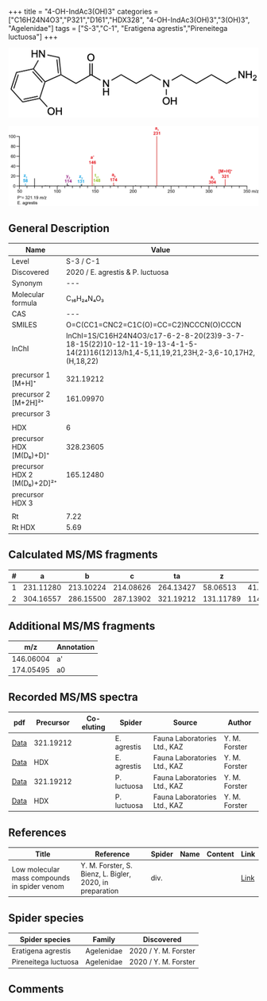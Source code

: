 +++
title = "4-OH-IndAc3(OH)3"
categories = ["C16H24N4O3","P321","D161","HDX328",
"4-OH-IndAc3(OH)3","3(OH)3",
"Agelenidae"]
tags = ["S-3","C-1",
"Eratigena agrestis","Pireneitega luctuosa"]
+++

![](/img/4-OH-IndAc3(OH)4.png)

![](/img_MSMS/321_4-OH-IndAc3(OH)3_Ea.png?classes=border)

## General Description

| Name                        | Value                            |
|-----------------------------|----------------------------------|
| Level                       | S-3 / C-1                        |
| Discovered                  | 2020 / E. agrestis & P. luctuosa |
| Synonym                     | ---                              |
| Molecular formula           | C₁₆H₂₄N₄O₃                       |
| CAS                         | ---                              |
| SMILES | O=C(CC1=CNC2=C1C(O)=CC=C2)NCCCN(O)CCCN  |
| InChI  | InChI=1S/C16H24N4O3/c17-6-2-8-20(23)9-3-7-18-15(22)10-12-11-19-13-4-1-5-14(21)16(12)13/h1,4-5,11,19,21,23H,2-3,6-10,17H2,(H,18,22)  |
|                             |                                  |
| precursor 1 [M+H]⁺          | 321.19212                        |
| precursor 2 [M+2H]²⁺        | 161.09970                        |
| precursor 3                 |                                  |
|                             |                                  |
| HDX                         | 6                                |
| precursor HDX   [M(D₆)+D]⁺   | 328.23605                        |
| precursor HDX 2 [M(D₆)+2D]²⁺ | 165.12480                        |
| precursor HDX 3             |                                  |
|                             |                                  |
| Rt                          | 7.22                             |
| Rt HDX                      | 5.69                             |

## Calculated MS/MS fragments

| # | a         | b         | c         | ta        | z         | y         | tz        |
|---|-----------|-----------|-----------|-----------|-----------|-----------|-----------|
| 1 | 231.11280 | 213.10224 | 214.08626 | 264.13427 | 58.06513 | 41.03858 | 91.08659 |
| 2 | 304.16557 | 286.15500 | 287.13902 | 321.19212 | 131.11789 | 114.09134 | 148.14444 |

## Additional MS/MS fragments

| m/z       | Annotation |
|-----------|------------|
| 146.06004    | a'   |
| 174.05495    | a0   |

## Recorded MS/MS spectra

| pdf                                                 | Precursor | Co-eluting | Spider      | Source                       | Author        |
|-----------------------------------------------------|-----------|------------|-------------|------------------------------|---------------|
| [Data](/pdf/E-agrestis/321_4-OH-IndAc3(OH)3_Ea.pdf) | 321.19212 |            | E. agrestis | Fauna Laboratories Ltd., KAZ | Y. M. Forster |
| [Data](/pdf/E-agrestis/321_4-OH-IndAc3(OH)3_Ea_HDX.pdf) | HDX |            | E. agrestis | Fauna Laboratories Ltd., KAZ | Y. M. Forster |
| [Data](/pdf/P-luctuosa/321_4-OH-IndAc3(OH)3_Pl.pdf) | 321.19212 |           | P. luctuosa | Fauna Laboratories Ltd., KAZ | Y. M. Forster |
| [Data](/pdf/P-luctuosa/321_4-OH-IndAc3(OH)3_Pl_HDX.pdf) | HDX |           | P. luctuosa | Fauna Laboratories Ltd., KAZ | Y. M. Forster |

## References

| Title | Reference | Spider | Name | Content | Link |
|-------|-----------|--------|------|---------|------|
| Low molecular mass compounds in spider venom      | Y. M. Forster, S. Bienz, L. Bigler, 2020, in preparation          | div.       |   |   | [Link](unknown) |

## Spider species

| Spider species     | Family     | Discovered           |
|--------------------|------------|----------------------|
| Eratigena agrestis | Agelenidae | 2020 / Y. M. Forster |
| Pireneitega luctuosa | Agelenidae | 2020 / Y. M. Forster |

## Comments